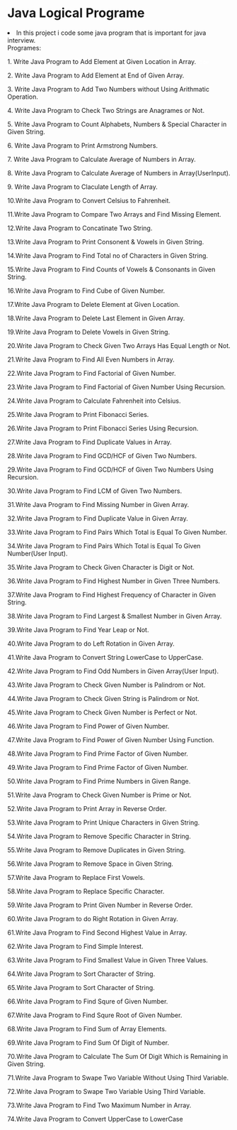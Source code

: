 # Java Logical Programe

<li>In this project i code some java program that is important for java interview.</li>
Programes:
<p>1. Write Java Program to Add Element at Given Location in Array.<code><a style="text-decoration:none;text-decoration-color:transparent;color:#FFF;" href="https://github.com/rutviksolanki/Java-Logical-Programe/blob/main/Logic_PJ/AddEleatGivenLoc.java">code</a></code></p>
<p>2. Write Java Program to Add Element at End of Given Array.</p>
<p>3. Write Java Program to Add Two Numbers without Using Arithmatic Operation.</p>
<p>4. Write Java Program to Check Two Strings are Anagrames or Not.</p>
<p>5. Write Java Program to Count Alphabets, Numbers & Special Character in Given String.</p>
<p>6. Write Java Program to Print Armstrong Numbers.</p>
<p>7. Write Java Program to Calculate Average of Numbers in Array.</p>
<p>8. Write Java Program to Calculate Average of Numbers in Array(UserInput).</p>
<p>9. Write Java Program to Claculate Length of Array.</p>
<p>10.Write Java Program to Convert Celsius to Fahrenheit.</p>
<p>11.Write Java Program to Compare Two Arrays and Find Missing Element.</p>
<p>12.Write Java Program to Concatinate Two String.</p>
<p>13.Write Java Program to Print Consonent & Vowels in Given String.</p>
<p>14.Write Java Program to Find Total no of Characters in Given String.</p>
<p>15.Write Java Program to Find Counts of Vowels & Consonants in Given String.</p>
<p>16.Write Java Program to Find Cube of Given Number.</p>
<p>17.Write Java Program to Delete Element at Given Location.</p>
<p>18.Write Java Program to Delete Last Element in Given Array.</p>
<p>19.Write Java Program to Delete Vowels in Given String.</p>
<p>20.Write Java Program to Check Given Two Arrays Has Equal Length or Not.</p>
<p>21.Write Java Program to Find All Even Numbers in Array.</p>
<p>22.Write Java Program to Find Factorial of Given Number.</p>
<p>23.Write Java Program to Find Factorial of Given Number Using Recursion.</p>
<p>24.Write Java Program to Calculate Fahrenheit into Celsius.</p>
<p>25.Write Java Program to Print Fibonacci Series.</p>
<p>26.Write Java Program to Print Fibonacci Series Using Recursion.</p>
<p>27.Write Java Program to Find Duplicate Values in Array.</p>
<p>28.Write Java Program to Find GCD/HCF of Given Two Numbers.</p>
<p>29.Write Java Program to Find GCD/HCF of Given Two Numbers Using Recursion.</p>
<p>30.Write Java Program to Find LCM of Given Two Numbers.</p>
<p>31.Write Java Program to Find Missing Number in Given Array.</p>
<p>32.Write Java Program to Find Duplicate Value in Given Array.</p>
<p>33.Write Java Program to Find Pairs Which Total is Equal To Given Number.</p>
<p>34.Write Java Program to Find Pairs Which Total is Equal To Given Number(User Input).</p>
<p>35.Write Java Program to Check Given Character is Digit or Not.</p>
<p>36.Write Java Program to Find Highest Number in Given Three Numbers.</p>
<p>37.Write Java Program to Find Highest Frequency of Character in Given String.</p>
<p>38.Write Java Program to Find Largest & Smallest Number in Given Array.</p>
<p>39.Write Java Program to Find Year Leap or Not.</p>
<p>40.Write Java Program to do Left Rotation in Given Array.</p>
<p>41.Write Java Program to Convert String LowerCase to UpperCase.</p>
<p>42.Write Java Program to Find Odd Numbers in Given Array(User Input).</p>
<p>43.Write Java Program to Check Given Number is Palindrom or Not.</p>
<p>44.Write Java Program to Check Given String is Palindrom or Not.</p>
<p>45.Write Java Program to Check Given Number is Perfect or Not.</p>
<p>46.Write Java Program to Find Power of Given Number.</p>
<p>47.Write Java Program to Find Power of Given Number Using Function.</p>
<p>48.Write Java Program to Find Prime Factor of Given Number.</p>
<p>49.Write Java Program to Find Prime Factor of Given Number.</p>
<p>50.Write Java Program to Find Prime Numbers in Given Range. </p>
<p>51.Write Java Program to Check Given Number is Prime or Not.</p>
<p>52.Write Java Program to Print Array in Reverse Order.</p>
<p>53.Write Java Program to Print Unique Characters in Given String.</p>
<p>54.Write Java Program to Remove Specific Character in String. </p>
<p>55.Write Java Program to Remove Duplicates in Given String.</p>
<p>56.Write Java Program to Remove Space in Given String.</p>
<p>57.Write Java Program to Replace First Vowels.</p>
<p>58.Write Java Program to Replace Specific Character.</p>
<p>59.Write Java Program to Print Given Number in Reverse Order.</p>
<p>60.Write Java Program to do Right Rotation in Given Array.</p>
<p>61.Write Java Program to Find Second Highest Value in Array.</p>
<p>62.Write Java Program to Find Simple Interest.</p>
<p>63.Write Java Program to Find Smallest Value in Given Three Values.</p>
<p>64.Write Java Program to Sort Character of String.</p>
<p>65.Write Java Program to Sort Character of String.</p>
<p>66.Write Java Program to Find Squre of Given Number.
<p>67.Write Java Program to Find Squre Root of Given Number.</p>
<p>68.Write Java Program to Find Sum of Array Elements.</p>
<p>69.Write Java Program to Find Sum Of Digit of Number.</p>
<p>70.Write Java Program to Calculate The Sum Of Digit Which is Remaining in Given String.</p>
<p>71.Write Java Program to Swape Two Variable Without Using Third Variable.</p>
<p>72.Write Java Program to Swape Two Variable Using Third Variable.</p>
<p>73.Write Java Program to Find Two Maximum Number in Array.</p>
<p>74.Write Java Program to Convert UpperCase to LowerCase</p>
